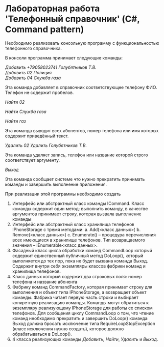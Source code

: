 # Лабораторная работа 'Телефонный справочник' (C#, Command pattern)

Необходимо реализовать консольную программу с функциональностью телефонного справочника.

В консоли программа принимает следующие команды:

*Добавить +79058023741 Голубятников Т.В.*<br />
*Добавить 02 Полиция*<br />
*Добавить 04 Служба газа*

Эта команда добавляет в справочник соответствующее телефону ФИО. Телефон не содержит пробелов.

*Найти 02*

*Найти Служба газа*

*Найти газ*

Эта команда выводит всех абонентов, номер телефона или имя которых содержит приведённый текст.

*Удалить 02*<return>
*Удалить Голубятников Т.В.*

Эта команда удаляет запись, телефон или название которой строго соответствует аргументу.

*Выход*

Эта команда сообщает системе что нужно прекратить принимать команды и завершить выполнение приложения.

При реализации этой программы необходимо создать

1.	Интерфейс или абстрактный класс команды ICommand. Класс команды содержит один метод: выполнить команду, в качестве аргументов принимает строку, которая вызвала выполнение команды<return>
2.	Интерфейс или абстрактный класс хранилища телефонов IPhoneStorage с тремя методами:<return>
a.	Add(<класс данных>)<return>
b.	Remove(<класс данных>)<return>
c.	Enumerate() – процедура перечисления всех имеющиеся в хранилище телефонов. Тип возвращаемого значения – IEnumerable<класс данных>.<return>
3.	Фасадный класс цикла обработки команд CommandLoop который содержит единственный публичный метод DoLoop(), который выполняется до тех пор, пока не будет вызвана команда Выход. Содержит внутри себя экземпляры классов фабрики команд и хранилища телефонов.<return>
4.	Класс данных который содержит два строковых поля: номер телефона и название абонента<return>
5.	Фабрику команд CommandFactory, которая принимает строку для выполнения и объект типа IPhoneStorage, а возвращает объект команды.
Фабрика читает первую часть строки и выбирает конкретную реализацию команды. Команды могут обратиться к экземпляру реализующему IPhoneStorage для работы со списком телефонов. Для сообщения циклу CommandLoop о том, что чтение команд необходимо прекратить и завершить DoLoop() команда Выход должна бросать исключение типа RequireLoopStopException (класс исключения нужно создать), которое должно обрабатываться в DoLoop().<return>
6.	4 класса реализующих команды *Добавить*, *Найти*, *Удалить* и *Выход*.
